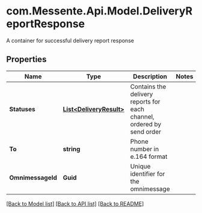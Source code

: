 # com.Messente.Api.Model.DeliveryReportResponse
A container for successful delivery report response

## Properties

Name | Type | Description | Notes
------------ | ------------- | ------------- | -------------
**Statuses** | [**List&lt;DeliveryResult&gt;**](DeliveryResult.md) | Contains the delivery reports for each channel, ordered by send order | 
**To** | **string** | Phone number in e.164 format | 
**OmnimessageId** | **Guid** | Unique identifier for the omnimessage | 

[[Back to Model list]](../README.md#documentation-for-models) [[Back to API list]](../README.md#documentation-for-api-endpoints) [[Back to README]](../README.md)

